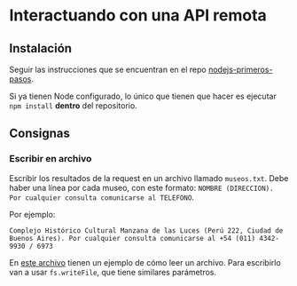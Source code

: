 # Interactuando con una API remota

## Instalación

Seguir las instrucciones que se encuentran en el repo [nodejs-primeros-pasos](https://github.com/concu-unahur/nodejs-primeros-pasos).

Si ya tienen Node configurado, lo único que tienen que hacer es ejecutar `npm install` **dentro** del repositorio.

## Consignas

### Escribir en archivo

Escribir los resultados de la request en un archivo llamado `museos.txt`. Debe haber una línea por cada museo, con este formato: `NOMBRE (DIRECCION). Por cualquier consulta comunicarse al TELEFONO`. 

Por ejemplo: 

```
Complejo Histórico Cultural Manzana de las Luces (Perú 222, Ciudad de Buenos Aires). Por cualquier consulta comunicarse al +54 (011) 4342-9930 / 6973
```

En [este archivo](https://github.com/concu-unahur/nodejs-primeros-pasos-faloi/blob/master/archivos.js) tienen un ejemplo de cómo leer un archivo. Para escribirlo van a usar `fs.writeFile`, que tiene similares parámetros.
